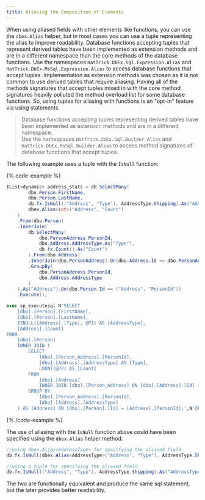 ```yaml
---
title: Aliasing the Composition of Elements
---
```


When using aliased fields with other elements like functions, you can use the ```dbex.Alias``` helper, but in most cases you can use a tuple representing the alias to improve readability.  Database functions accepting tuples that represent derived tables have been implemented as extension methods and are in a different namespace than the core methods of the database functions.  Use the namespaces ```HatTrick.DbEx.Sql.Expression.Alias``` and ```HatTrick.DbEx.MsSql.Expression.Alias``` to access database functions that accept tuples.  Implementation as extension methods was chosen as it is not common to use derived tables that require aliasing.  Having all of the methods signatures that accept tuples mixed in with the core method signatures heavily polluted the method overload list for some database functions.  So, using tuples for aliasing with functions is an "opt-in" feature via using statements.  

> Database functions accepting tuples representing derived tables have been implemented as extension 
methods and are in a different namespace.  
Use the namespaces ```HatTrick.DbEx.Sql.Builder.Alias``` and ```HatTrick.DbEx.MsSql.Builder.Alias``` 
to access method signatures of database functions that accept tuples.

The following example uses a tuple with the ```IsNull``` function:

{% code-example %}
```csharp
IList<dynamic> address_stats = db.SelectMany(
        dbo.Person.FirstName,
        dbo.Person.LastName,
        db.fx.IsNull(("Address", "Type"), AddressType.Shipping).As("AddressType"),
        dbex.Alias<int>("Address", "Count")
    )
    .From(dbo.Person)
    .InnerJoin(
        db.SelectMany(
            dbo.PersonAddress.PersonId,
            dbo.Address.AddressType.As("Type"),
            db.fx.Count().As("Count")
        ).From(dbo.Address)
        .InnerJoin(dbo.PersonAddress).On(dbo.Address.Id == dbo.PersonAddress.AddressId)
        .GroupBy(
            dbo.PersonAddress.PersonId,
            dbo.Address.AddressType
        )
    ).As("Address").On(dbo.Person.Id == ("Address", "PersonId"))
    .Execute();
```
```sql
exec sp_executesql N'SELECT
	[dbo].[Person].[FirstName],
	[dbo].[Person].[LastName],
	ISNULL([Address].[Type], @P1) AS [AddressType],
	[Address].[Count]
FROM
	[dbo].[Person]
	INNER JOIN (
		SELECT
			[dbo].[Person_Address].[PersonId],
			[dbo].[Address].[AddressType] AS [Type],
			COUNT(@P2) AS [Count]
		FROM
			[dbo].[Address]
			INNER JOIN [dbo].[Person_Address] ON [dbo].[Address].[Id] = [dbo].[Person_Address].[AddressId]
		GROUP BY
			[dbo].[Person_Address].[PersonId],
			[dbo].[Address].[AddressType]
	) AS [Address] ON [dbo].[Person].[Id] = [Address].[PersonId];',N'@P1 bigint,@P2 char(1)',@P1=0,@P2='*'

```
{% /code-example %}

The use of aliasing with the ```IsNull``` function above could have been specified using the ```dbex.Alias``` helper method:
```csharp
//using dbex.Alias<AddressType> for specifying the aliased field
db.fx.IsNull(dbex.Alias<AddressType>("Address", "Type"), AddressType.Shipping).As("AddressType")

//using a tuple for specifying the aliased field
db.fx.IsNull(("Address", "Type"), AddressType.Shipping).As("AddressType")
```
The two are functionally equivalent and produce the same sql statement, but the later provides better readability.
